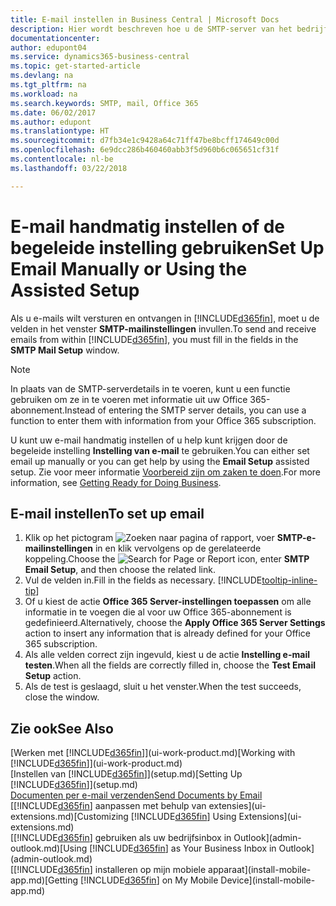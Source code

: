 ```yaml
---
title: E-mail instellen in Business Central | Microsoft Docs
description: Hier wordt beschreven hoe u de SMTP-server van het bedrijf gebruikt om e-mailberichten te verzenden en ontvangen binnen Business Central, of hoe u de e-mailserverinstellingen gebruikt die met het Office 365-abonnement zijn gemaakt.
documentationcenter: 
author: edupont04
ms.service: dynamics365-business-central
ms.topic: get-started-article
ms.devlang: na
ms.tgt_pltfrm: na
ms.workload: na
ms.search.keywords: SMTP, mail, Office 365
ms.date: 06/02/2017
ms.author: edupont
ms.translationtype: HT
ms.sourcegitcommit: d7fb34e1c9428a64c71ff47be8bcff174649c00d
ms.openlocfilehash: 6e9dcc286b460460abb3f5d960b6c065651cf31f
ms.contentlocale: nl-be
ms.lasthandoff: 03/22/2018

---
```

# <a name="set-up-email-manually-or-using-the-assisted-setup"></a><span data-ttu-id="823a1-103">E-mail handmatig instellen of de begeleide instelling gebruiken</span><span class="sxs-lookup"><span data-stu-id="823a1-103">Set Up Email Manually or Using the Assisted Setup</span></span>
<span data-ttu-id="823a1-104">Als u e-mails wilt versturen en ontvangen in [!INCLUDE[d365fin](includes/d365fin_md.md)], moet u de velden in het venster **SMTP-mailinstellingen** invullen.</span><span class="sxs-lookup"><span data-stu-id="823a1-104">To send and receive emails from within [!INCLUDE[d365fin](includes/d365fin_md.md)], you must fill in the fields in the **SMTP Mail Setup** window.</span></span>

> [!NOTE]  
>   <span data-ttu-id="823a1-105">In plaats van de SMTP-serverdetails in te voeren, kunt u een functie gebruiken om ze in te voeren met informatie uit uw Office 365-abonnement.</span><span class="sxs-lookup"><span data-stu-id="823a1-105">Instead of entering the SMTP server details, you can use a function to enter them with information from your Office 365 subscription.</span></span>

<span data-ttu-id="823a1-106">U kunt uw e-mail handmatig instellen of u help kunt krijgen door de begeleide instelling **Instelling van e-mail** te gebruiken.</span><span class="sxs-lookup"><span data-stu-id="823a1-106">You can either set email up manually or you can get help by using the **Email Setup** assisted setup.</span></span> <span data-ttu-id="823a1-107">Zie voor meer informatie [Voorbereid zijn om zaken te doen](ui-get-ready-business.md).</span><span class="sxs-lookup"><span data-stu-id="823a1-107">For more information, see [Getting Ready for Doing Business](ui-get-ready-business.md).</span></span>  

## <a name="to-set-up-email"></a><span data-ttu-id="823a1-108">E-mail instellen</span><span class="sxs-lookup"><span data-stu-id="823a1-108">To set up email</span></span>
1. <span data-ttu-id="823a1-109">Klik op het pictogram ![Zoeken naar pagina of rapport](media/ui-search/search_small.png "pictogram Zoeken naar pagina of rapport"), voer **SMTP-e-mailinstellingen** in en klik vervolgens op de gerelateerde koppeling.</span><span class="sxs-lookup"><span data-stu-id="823a1-109">Choose the ![Search for Page or Report](media/ui-search/search_small.png "Search for Page or Report icon") icon, enter **SMTP Email Setup**, and then choose the related link.</span></span>
2. <span data-ttu-id="823a1-110">Vul de velden in.</span><span class="sxs-lookup"><span data-stu-id="823a1-110">Fill in the fields as necessary.</span></span> [!INCLUDE[tooltip-inline-tip](includes/tooltip-inline-tip_md.md)]
3. <span data-ttu-id="823a1-111">Of u kiest de actie **Office 365 Server-instellingen toepassen** om alle informatie in te voegen die al voor uw Office 365-abonnement is gedefinieerd.</span><span class="sxs-lookup"><span data-stu-id="823a1-111">Alternatively, choose the **Apply Office 365 Server Settings** action to insert any information that is already defined for your Office 365 subscription.</span></span>
4. <span data-ttu-id="823a1-112">Als alle velden correct zijn ingevuld, kiest u de actie **Instelling e-mail testen**.</span><span class="sxs-lookup"><span data-stu-id="823a1-112">When all the fields are correctly filled in, choose the **Test Email Setup** action.</span></span>
5. <span data-ttu-id="823a1-113">Als de test is geslaagd, sluit u het venster.</span><span class="sxs-lookup"><span data-stu-id="823a1-113">When the test succeeds, close the window.</span></span>

## <a name="see-also"></a><span data-ttu-id="823a1-114">Zie ook</span><span class="sxs-lookup"><span data-stu-id="823a1-114">See Also</span></span>  
<span data-ttu-id="823a1-115">[Werken met [!INCLUDE[d365fin](includes/d365fin_md.md)]](ui-work-product.md)</span><span class="sxs-lookup"><span data-stu-id="823a1-115">[Working with [!INCLUDE[d365fin](includes/d365fin_md.md)]](ui-work-product.md)</span></span>  
<span data-ttu-id="823a1-116">[Instellen van [!INCLUDE[d365fin](includes/d365fin_md.md)]](setup.md)</span><span class="sxs-lookup"><span data-stu-id="823a1-116">[Setting Up [!INCLUDE[d365fin](includes/d365fin_md.md)]](setup.md)</span></span>  
[<span data-ttu-id="823a1-117">Documenten per e-mail verzenden</span><span class="sxs-lookup"><span data-stu-id="823a1-117">Send Documents by Email</span></span>](ui-how-send-documents-email.md)  
<span data-ttu-id="823a1-118">[[!INCLUDE[d365fin](includes/d365fin_md.md)] aanpassen met behulp van extensies](ui-extensions.md)</span><span class="sxs-lookup"><span data-stu-id="823a1-118">[Customizing [!INCLUDE[d365fin](includes/d365fin_md.md)] Using Extensions](ui-extensions.md)</span></span>  
<span data-ttu-id="823a1-119">[[!INCLUDE[d365fin](includes/d365fin_md.md)] gebruiken als uw bedrijfsinbox in Outlook](admin-outlook.md)</span><span class="sxs-lookup"><span data-stu-id="823a1-119">[Using [!INCLUDE[d365fin](includes/d365fin_md.md)] as Your Business Inbox in Outlook](admin-outlook.md)</span></span>  
<span data-ttu-id="823a1-120">[[!INCLUDE[d365fin](includes/d365fin_md.md)] installeren op mijn mobiele apparaat](install-mobile-app.md)</span><span class="sxs-lookup"><span data-stu-id="823a1-120">[Getting [!INCLUDE[d365fin](includes/d365fin_md.md)] on My Mobile Device](install-mobile-app.md)</span></span>

